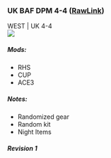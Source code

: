 ### UK BAF DPM 4-4  ([RawLink](https://raw.githubusercontent.com/reptiloids/Gear_Kits_Collection/master/West/UK%20BAF%20DPM%204-4/Kit%20BAF%20DPM%204-4.sqf))
WEST | UK 4-4 
<br />
<img src="https://raw.githubusercontent.com/reptiloids/Gear_Kits_Collection/master/West/UK%20BAF%20DPM%204-4/Overview.jpg" />

##### Mods:
- RHS
- CUP
- ACE3

##### Notes:
- Randomized gear
- Random kit
- Night Items

##### Revision 1
